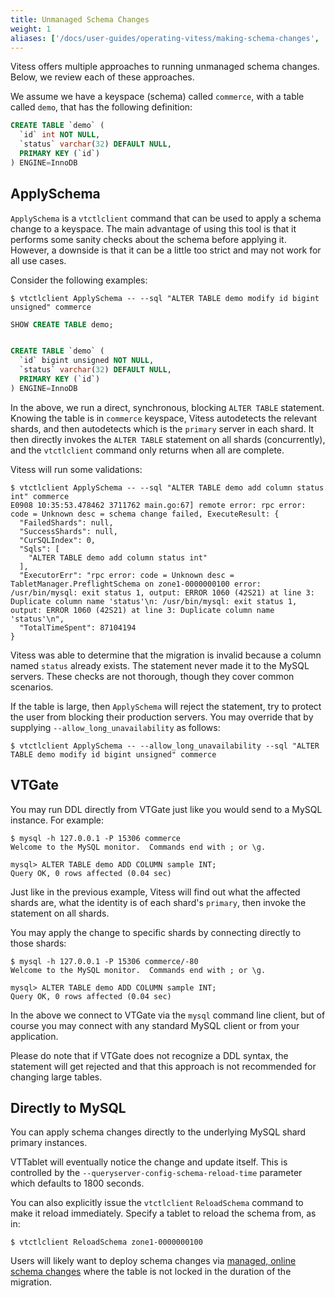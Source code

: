 ```yaml
---
title: Unmanaged Schema Changes
weight: 1
aliases: ['/docs/user-guides/operating-vitess/making-schema-changes', '/docs/schema-management/unmanaged-schema-changes/', '/docs/user-guides/unmanaged-schema-changes/']
---
```


Vitess offers multiple approaches to running unmanaged schema changes. Below, we review each of these approaches.

We assume we have a keyspace (schema) called `commerce`, with a table called `demo`, that has the following definition:

```sql
CREATE TABLE `demo` (
  `id` int NOT NULL,
  `status` varchar(32) DEFAULT NULL,
  PRIMARY KEY (`id`)
) ENGINE=InnoDB
```

## ApplySchema

`ApplySchema` is a `vtctlclient` command that can be used to apply a schema change to a keyspace. The main advantage of using this tool is that it performs some sanity checks about the schema before applying it. However, a downside is that it can be a little too strict and may not work for all use cases.

Consider the following examples:

```shell
$ vtctlclient ApplySchema -- --sql "ALTER TABLE demo modify id bigint unsigned" commerce
```
```sql
SHOW CREATE TABLE demo;


CREATE TABLE `demo` (
  `id` bigint unsigned NOT NULL,
  `status` varchar(32) DEFAULT NULL,
  PRIMARY KEY (`id`)
) ENGINE=InnoDB
```
In the above, we run a direct, synchronous, blocking `ALTER TABLE` statement. Knowing the table is in `commerce` keyspace, Vitess autodetects the relevant shards, and then autodetects which is the `primary` server in each shard. It then directly invokes the `ALTER TABLE` statement on all shards (concurrently), and the `vtctlclient` command only returns when all are complete.

Vitess will run some validations:

```shell
$ vtctlclient ApplySchema -- --sql "ALTER TABLE demo add column status int" commerce
E0908 10:35:53.478462 3711762 main.go:67] remote error: rpc error: code = Unknown desc = schema change failed, ExecuteResult: {
  "FailedShards": null,
  "SuccessShards": null,
  "CurSQLIndex": 0,
  "Sqls": [
    "ALTER TABLE demo add column status int"
  ],
  "ExecutorErr": "rpc error: code = Unknown desc = TabletManager.PreflightSchema on zone1-0000000100 error: /usr/bin/mysql: exit status 1, output: ERROR 1060 (42S21) at line 3: Duplicate column name 'status'\n: /usr/bin/mysql: exit status 1, output: ERROR 1060 (42S21) at line 3: Duplicate column name 'status'\n",
  "TotalTimeSpent": 87104194
}
```

Vitess was able to determine that the migration is invalid because a column named `status` already exists. The statement never made it to the MySQL servers. These checks are not thorough, though they cover common scenarios.

If the table is large, then `ApplySchema` will reject the statement, try to protect the user from blocking their production servers. You may override that by supplying `--allow_long_unavailability` as follows:

```shell
$ vtctlclient ApplySchema -- --allow_long_unavailability --sql "ALTER TABLE demo modify id bigint unsigned" commerce
```


## VTGate

You may run DDL directly from VTGate just like you would send to a MySQL instance. For example:

```shell
$ mysql -h 127.0.0.1 -P 15306 commerce
Welcome to the MySQL monitor.  Commands end with ; or \g.

mysql> ALTER TABLE demo ADD COLUMN sample INT;
Query OK, 0 rows affected (0.04 sec)
```

Just like in the previous example, Vitess will find out what the affected shards are, what the identity is of each shard's `primary`, then invoke the statement on all shards.

You may apply the change to specific shards by connecting directly to those shards:

```shell
$ mysql -h 127.0.0.1 -P 15306 commerce/-80
Welcome to the MySQL monitor.  Commands end with ; or \g.

mysql> ALTER TABLE demo ADD COLUMN sample INT;
Query OK, 0 rows affected (0.04 sec)
```

In the above we connect to VTGate via the `mysql` command line client, but of course you may connect with any standard MySQL client or from your application.

Please do note that if VTGate does not recognize a DDL syntax, the statement will get rejected and that this approach is not recommended for changing large tables.

## Directly to MySQL

You can apply schema changes directly to the underlying MySQL shard primary instances. 

VTTablet will eventually notice the change and update itself. This is controlled by the `--queryserver-config-schema-reload-time` parameter which defaults to 1800 seconds.

You can also explicitly issue the `vtctlclient` `ReloadSchema` command to make it reload immediately. Specify a tablet to reload the schema from, as in:

```shell
$ vtctlclient ReloadSchema zone1-0000000100
```

Users will likely want to deploy schema changes via [managed, online schema changes](../managed-online-schema-changes/) where the table is not locked in the duration of the migration.
